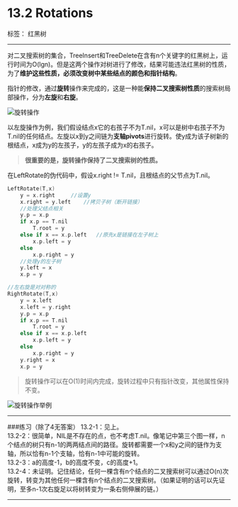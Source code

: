 ﻿# 13.2 Rotations

标签： 红黑树

---
对二叉搜索树的集合，TreeInsert和TreeDelete在含有n个关键字的红黑树上，运行时间为O(lgn)。但是这两个操作对树进行了修改，结果可能违法红黑树的性质，为了**维护这些性质，必须改变树中某些结点的颜色和指针结构**。

指针的修改，通过**旋转**操作来完成的，这是一种能**保持二叉搜索树性质**的搜索树局部操作，分为**左旋**和**右旋**。

![旋转操作][1]

以左旋操作为例，我们假设结点x它的右孩子不为T.nil，x可以是树中右孩子不为T.nil的任何结点。左旋以x到y之间链为**支轴pivots**进行旋转。使y成为该子树新的根结点，x成为y的左孩子，y的左孩子成为x的右孩子。

> **很重要的是，旋转操作保持了二叉搜索树的性质。**

在LeftRotate的伪代码中，假设x.right != T.nil，且根结点的父节点为T.nil。
```c++
LeftRotate(T,x)
    y = x.right     //设置y
    x.right = y.left    //拷贝子树（断开链接）
    //处理父结点相关
    y.p = x.p
    if x.p == T.nil
        T.root = y
    else if x == x.p.left   //原先x是链接在左子树上
        x.p.left = y
    else
        x.p.right = y
    //处理y的左子树
    y.left = x
    x.p = y
```
```c++
//左右旋是对对称的
RightRotate(T,x)
    y = x.left
    x.left = y.right
    y.p = x.p
    if x.p == T.nil
        T.root = y
    else if x == x.p.left
        x.p.left = y
    else
        x.p.right = y
    y.right = x
    x.p = y
```

> 旋转操作可以在O(1)时间内完成，旋转过程中只有指针改变，其他属性保持不变。

![旋转操作举例][2]

---
###练习（除了4无答案）
13.2-1：见上。  
13.2-2：很简单，NIL是不存在的点，也不考虑T.nil。像笔记中第三个图一样，n个结点的树只有n-1的两两结点间的路径。旋转都需要一个x和y之间的链作为支轴，所以恰有n-1个支轴，恰有n-1中可能的旋转。  
13.2-3：a的高度-1，b的高度不变，c的高度+1。  
13.2-4：未证明。记住结论，任何一棵含有n个结点的二叉搜索树可以通过O(n)次旋转，转变为其他任何一棵含有n个结点的二叉搜索树。（如果证明的话可以先证明，至多n-1次右旋足以将树转变为一条右侧伸展的链。）

---


  [1]: https://github.com/wj1066/pictures/blob/master/CLRS/13.2-1.jpg
  [2]: https://github.com/wj1066/pictures/blob/master/CLRS/13.2-2.jpg